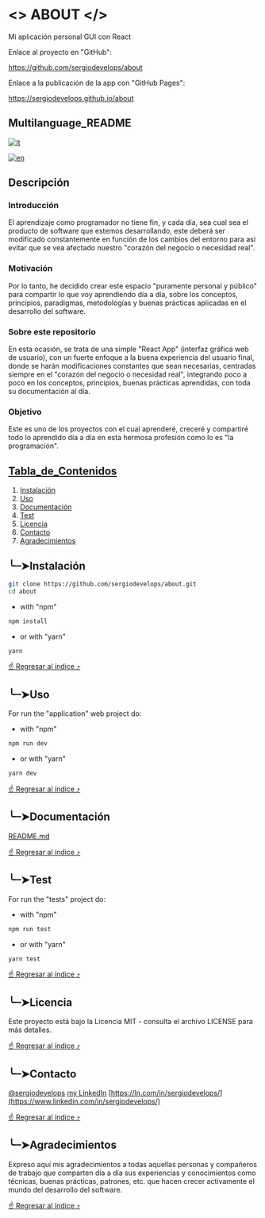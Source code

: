 # <> ABOUT </>

Mi aplicación personal GUI con React

Enlace al proyecto en "GitHub":

https://github.com/sergiodevelops/about

Enlace a la publicación de la app con "GitHub Pages":

https://sergiodevelops.github.io/about




## Multilanguage_README

[![it](https://img.shields.io/badge/lang-ITALIANO-red.svg)](https://github.com/sergiodevelops/about/blob/master/README.it.md)

[![en](https://img.shields.io/badge/lang-ENGLISH-blue.svg)](https://github.com/sergiodevelops/about/blob/master/README.md)




## Descripción
[//]: # (Una breve descripción del proyecto que explique 
su propósito y sus características principales.)

### Introducción
El aprendizaje como programador no tiene fin, y cada día, sea cual sea el producto de software que estemos desarrollando, este deberá ser modificado constantemente en función de los cambios del entorno para asi evitar que se vea afectado nuestro "corazón del negocio o necesidad real".

### Motivación
Por lo tanto, he decidido crear este espacio "puramente personal y público" para compartir lo que voy aprendiendo día a día, sobre los conceptos, principios, paradigmas, metodologías y buenas prácticas aplicadas en el desarrollo del software.

### Sobre este repositorio
En esta ocasión, se trata de una simple "React App" (interfaz gráfica web de usuario), con un fuerte enfoque a la buena experiencia del usuario final, donde se harán modificaciones constantes que sean necesarias, centradas siempre en el "corazón del negocio o necesidad real", integrando poco a poco en los  conceptos, principios, buenas prácticas aprendidas, con toda su documentación al día.

### Objetivo
Este es uno de los proyectos con el cual aprenderé, creceré y compartiré todo lo aprendido día a día en esta hermosa profesión como lo es "la programación".


## [Tabla_de_Contenidos](#Tabla_de_Contenidos)

1. [Instalación](#instalación)
2. [Uso](#uso)
3. [Documentación](#documentación)
4. [Test](#test)
5. [Licencia](#licencia)
6. [Contacto](#contacto)
7. [Agradecimientos](#agradecimientos)




## ╰┈➤Instalación

[//]: # (Instrucciones para instalar el proyecto. Incluye los requisitos previos y 
comandos necesarios.)

```bash
git clone https://github.com/sergiodevelops/about.git
cd about
```
- with "npm"
```bash
npm install
```
- or with "yarn"
```bash
yarn
```
[☝️ Regresar al índice ⤴](#Tabla_de_Contenidos)




## ╰┈➤Uso
[//]: # (Instrucciones para usar el proyecto. Incluye ejemplos de comandos y código.)
For run the "application" web project do:
- with "npm"
```bash
npm run dev
```
- or with "yarn"
```bash
yarn dev
```

[☝️ Regresar al índice ⤴](#Tabla_de_Contenidos)




[//]: # (## ╰┈➤Ejemplos)
[//]: # (Algunos ejemplos prácticos de uso de tu proyecto.)




## ╰┈➤Documentación
[//]: # (Un enlace a la documentación completa si está en otro lugar.)

[README.md](https://github.com/sergiodevelops/about/blob/master/README.md)

[☝️ Regresar al índice ⤴](#Tabla_de_Contenidos)




[//]: # (## ╰┈➤Contribución)
[//]: # (Guía para contribuir al proyecto. Incluye reglas para pull requests, código de conducta, etc.)




## ╰┈➤Test
[//]: # (Instrucciones para correr los tests.)
[//]: # (asd)
For run the "tests" project do:
- with "npm"
```bash
npm run test
```
- or with "yarn"
```bash
yarn test
```

[☝️ Regresar al índice ⤴](#Tabla_de_Contenidos)




## ╰┈➤Licencia
Este proyecto está bajo la Licencia MIT - consulta el archivo LICENSE para más detalles.

[☝️ Regresar al índice ⤴](#Tabla_de_Contenidos)




## ╰┈➤Contacto
[@sergiodevelops](https://www.linkedin.com/in/sergiodevelops/)
[my LinkedIn](https://www.linkedin.com/in/sergiodevelops/)
[https://ln.com/in/sergiodevelops/](https://www.linkedin.com/in/sergiodevelops/)

[☝️ Regresar al índice ⤴](#Tabla_de_Contenidos)




## ╰┈➤Agradecimientos
Expreso aquí mis agradecimientos a todas aquellas personas y compañeros de trabajo que comparten día a día sus experiencias y conocimientos como técnicas, buenas prácticas, patrones, etc. que hacen crecer activamente el mundo del desarrollo del software.

[☝️ Regresar al índice ⤴](#Tabla_de_Contenidos)
